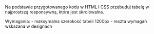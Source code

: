 Na podstawie przygotowanego kodu w HTML i CSS przebuduj 
tabelę w najprostszą responsywną, która jest skrolowalna. 

Wymagania:
    - maksymalna szerokość tabeli 1200px
    - reszta wymagań wskazana w designach



